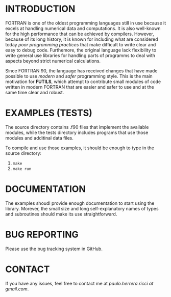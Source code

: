 # INTRODUCTION

FORTRAN is one of the oldest programming languages still in use because it 
excels at handling numerical data and computations. It is also well-known for 
the high performance that can be achieved by compilers.
However, because of its long history, it is known for including what are 
considered today *poor programming practices* that make difficult to write
clear and easy to debug code. Furthemore, the original language lack flexibility
to write general use libraries for handling parts of programms to deal with 
aspects beyond strict numerical calculations.

Since FORTRAN 90, the language has received changes that have made possible
to use *modern* and *safer* programming style. This is the main motivation for
**FUTILS**, which attempt to contribute small modules of code written in modern
FORTRAN that are easier and safer to use and at the same time clear and robust.  

# EXAMPLES (TESTS)

The source directory contains .f90 files that implement the available modules, while
the tests directory includes programs that use those modules and additinal data files.

To compile and use those examples, it should be enough to type in the source directory:

1. `make`
2. `make run`

# DOCUMENTATION

The examples shoudl provide enough documentation to start using the library. Morever,
the small size and long self-explanatory names of types and subroutines should make
its use straightforward.

# BUG REPORTING

Please use the bug tracking system in GitHub.

# CONTACT

If you have any issues, feel free to contact me at *paulo.herrera.ricci at gmail.com*.
